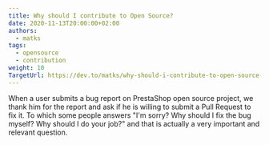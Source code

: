 ```yaml
---
title: Why should I contribute to Open Source?
date: 2020-11-13T20:00:00+02:00
authors:
  - matks
tags:
  - opensource
  - contribution
weight: 10
TargetUrl: https://dev.to/matks/why-should-i-contribute-to-open-source-21p
---
```


When a user submits a bug report on PrestaShop open source project, we thank him for the report and ask if he is willing to submit a Pull Request to fix it. To which some people answers "I'm sorry? Why should I fix the bug myself? Why should I do your job?" and that is actually a very important and relevant question.

<!--more-->
